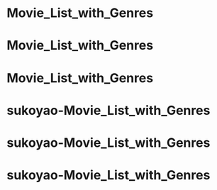 # Movie_List_with_Genres
# Movie_List_with_Genres
# Movie_List_with_Genres
# sukoyao-Movie_List_with_Genres
# sukoyao-Movie_List_with_Genres
# sukoyao-Movie_List_with_Genres
